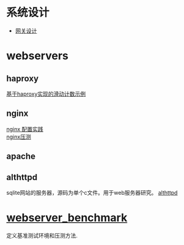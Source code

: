 # 系统设计

- [网关设计](../webserver/gateway.md)

# webservers

## haproxy


[基于haproxy实现的滑动计数示例](haproxy/index.md)  

## nginx

[nginx 配置实践](nginx/index.md)  
[nginx压测](nginx/nginx压测.md)


## apache


## althttpd

sqlite网站的服务器，源码为单个c文件。用于web服务器研究。
[althttpd](althttpd.md)

# [webserver_benchmark](webserver_benchmark.md)

定义基准测试环境和压测方法.